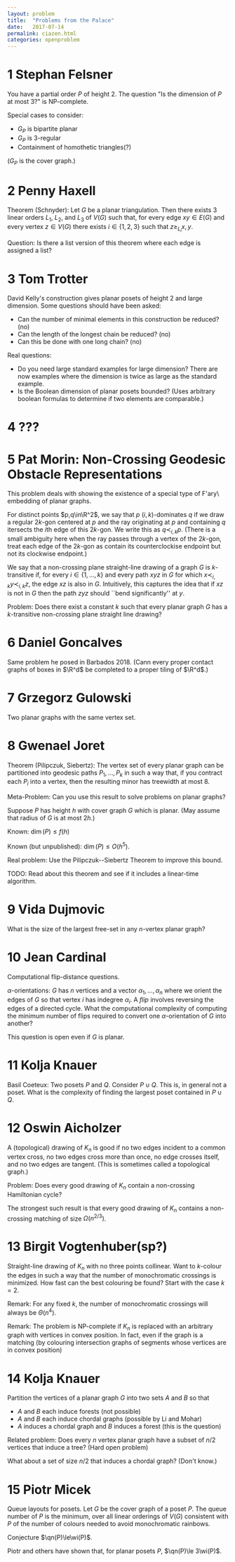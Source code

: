 ```yaml
---
layout: problem
title:  "Problems from the Palace"
date:   2017-07-14
permalink: ciazen.html
categories: openproblem
---
```


# 1 Stephan Felsner

You have a partial order $P$ of height 2.  The question "Is the dimension of $P$ at most 3?" is NP-complete.

Special cases to consider:

* $G_P$ is bipartite planar
* $G_P$ is 3-regular
* Containment of homothetic triangles(?)

($G_P$ is the cover graph.)

# 2 Penny Haxell

Theorem (Schnyder): Let $G$ be a planar triangulation.  Then there exists 3 linear orders $L_1$, $L_2$, and $L_3$ of $V(G)$ such that, for every edge $xy\in E(G)$ and every vertex $z\in V(G)$ there exists $i\in\lbrace 1,2,3\rbrace$ such that $z\ge_{L_i} x,y$.

Question: Is there a list version of this theorem where each edge is assigned a list?

# 3 Tom Trotter

David Kelly's construction gives planar posets of height 2 and large dimension.  Some questions should have been asked:

* Can the number of minimal elements in this construction be reduced? (no)
* Can the length of the longest chain be reduced?  (no)
* Can this be done with one long chain? (no)

Real questions:

* Do you need large standard examples for large dimension?  There are now examples where the dimension is twice as large as the standard example.
* Is the Boolean dimension of planar posets bounded?  (Uses arbitrary boolean formulas to determine if two elements are comparable.)

# 4 ???


# 5 Pat Morin: Non-Crossing Geodesic Obstacle Representations

This problem deals with showing the existence of a special type of F\'ary\ embedding of planar graphs.

For distinct points $p,q\in\R^2$, we say that $p$ $(i,k)$-dominates $q$ if we draw a regular $2k$-gon centered at $p$ and the ray originating at $p$ and containing $q$ itersects the $i$th edge of this $2k$-gon.  We write this as $q \prec_{i,k} p$. (There is a small ambiguity here when the ray passes through a vertex of the $2k$-gon, treat each edge of the $2k$-gon as contain its counterclockise endpoint but not its clockwise endpoint.)

We say that a non-crossing plane straight-line drawing of a graph $G$ is $k$-transitive if, for every $i\in\lbrace 1,\ldots,k\rbrace$ and every path $xyz$ in $G$ for which $x\prec_{i,k} y\prec_{i,k} z$, the edge $xz$ is also in $G$.  Intuitively, this captures the idea that if $xz$ is not in $G$ then the path $zyz$ should ``bend significantly'' at $y$.

Problem: Does there exist a constant $k$ such that every planar graph $G$ has a $k$-transitive non-crossing plane straight line drawing?


# 6 Daniel Goncalves

Same problem he posed in Barbados 2018.  (Cann every proper contact graphs of boxes in $\R^d$ be completed to a proper tiling of $\R^d$.)

# 7 Grzegorz Gulowski

Two planar graphs with the same vertex set.  

# 8 Gwenael Joret

Theorem (Pilipczuk, Siebertz): The vertex set of every planar graph can be partitioned into geodesic paths $P_1,\ldots,P_k$ in such a way that, if you contract each $P_i$ into a vertex, then the resulting minor has treewidth at most 8.

Meta-Problem: Can you use this result to solve problems on planar graphs?

Suppose $P$ has height $h$ with cover graph $G$ which is planar.  (May assume that radius of $G$ is at most $2h$.)

Known: $\dim(P)\le f(h)$

Known (but unpublished): $\dim(P)\le O(h^5)$.

Real problem: Use the Pilipczuk--Siebertz Theorem to improve this bound.

TODO: Read about this theorem and see if it includes a linear-time algorithm.

# 9 Vida Dujmovic

What is the size of the largest free-set in any $n$-vertex planar graph?

# 10 Jean Cardinal

Computational flip-distance questions.  

$\alpha$-orientations: $G$ has $n$ vertices and a vector $\alpha_1,\ldots,\alpha_n$ where we orient the edges of $G$ so that vertex $i$ has indegree $\alpha_i$.  A *flip* involves reversing the edges of a directed cycle.  What the computational complexity of computing the minimum number of flips required to convert one $\alpha$-orientation of $G$ into another?

This question is open even if $G$ is planar.

# 11 Kolja Knauer

Basil Coeteux: Two posets $P$ and $Q$.  Consider $P\cup Q$.  This is, in general not a poset.  What is the complexity of finding the largest poset contained in $P\cup Q$.

# 12 Oswin Aicholzer

A (topological) drawing of $K_n$ is good if no two edges incident to a common vertex cross, no two edges cross more than once, no edge crosses itself, and no two edges are tangent.  (This is sometimes called a topological graph.)

Problem: Does every good drawing of $K_n$ contain a non-crossing Hamiltonian cycle?

The strongest such result is that every good drawing of $K_n$ contains a non-crossing matching of size $\Omega(n^{2/3})$.

# 13 Birgit Vogtenhuber(sp?)

Straight-line drawing of $K_n$ with no three points collinear.  Want to $k$-colour the edges in such a way that the number of monochromatic crossings is minimized. How fast can the best colouring be found?  Start with the case $k=2$.

Remark: For any fixed $k$, the number of monochromatic crossings will always be $\Theta(n^4)$.

Remark: The problem is NP-complete if $K_n$ is replaced with an arbitrary graph with vertices in convex position. In fact, even if the graph is a matching (by colouring intersection graphs of segments whose vertices are in convex position)

# 14 Kolja Knauer

Partition the vertices of a planar graph $G$ into two sets $A$ and $B$ so that

* $A$ and $B$ each induce forests (not possible)
* $A$ and $B$ each induce chordal graphs (possible by Li and Mohar)
* $A$ induces a chordal graph and $B$ induces a forest (this is the question)

Related problem: Does every $n$ vertex planar graph have a subset of $n/2$ vertices that induce a tree?  (Hard open problem)

What about a set of size $n/2$ that induces a chordal graph? (Don't know.)

# 15 Piotr Micek

Queue layouts for posets.  Let $G$ be the cover graph of a poset $P$.  The queue number of $P$ is the minimum, over all linear orderings of $V(G)$ consistent with $P$ of the number of colours needed to avoid monochromatic rainbows.

$\DeclareMathOperator{\qn}{qn}\DeclareMathOperator{\wi}{width}$
Conjecture $\qn(P)\le\wi(P)$.

Piotr and others have shown that, for planar posets $P$, $\qn(P)\le 3\wi(P)$.
